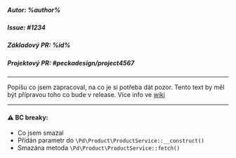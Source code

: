 ##### Autor: %author%

##### Issue: #1234

##### Základový PR: %id%

##### Projektový PR: #peckadesign/project4567

***

Popíšu co jsem zapracoval, na co je si potřeba dát pozor. Tento text by měl být přípravou toho co bude v release. Více info ve [wiki](https://github.com/peckadesign/pdproject5/wiki/Jak-na-PR)

***

#### :warning: **BC breaky:**
- Co jsem smazal
- Přidán parametr do `\Pd\Product\ProductService::__construct()`
- Smazána metoda `\Pd\Product\ProductService::fetch()`